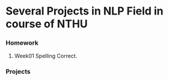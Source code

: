 # Several Projects in NLP Field in course of NTHU

### Homework
1. Week01 Spelling Correct.

### Projects
